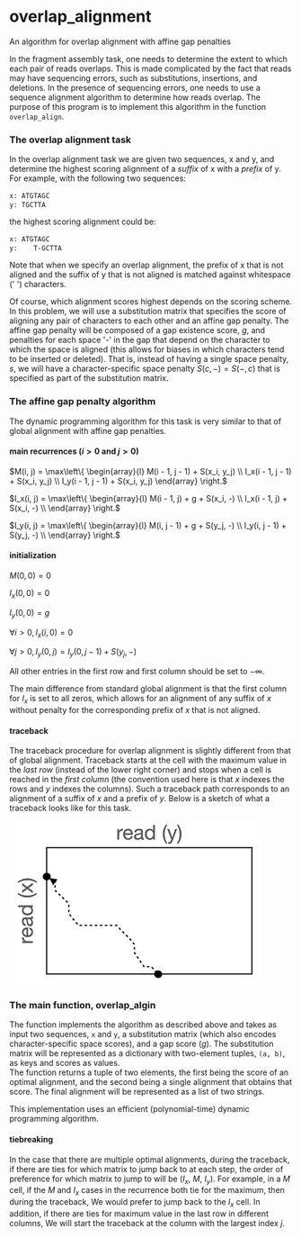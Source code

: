 # overlap_alignment
An algorithm for overlap alignment with affine gap penalties


In the fragment assembly task, one needs to determine the extent to which each pair of reads overlaps.  This is made complicated by the fact that reads may have sequencing errors, such as substitutions, insertions, and deletions.  In the presence of sequencing errors, one needs to use a sequence alignment algorithm to determine how reads overlap.
The purpose of this program is to implement this algorithm in the function `overlap_align`.

### The overlap alignment task

In the overlap alignment task we are given two sequences, x and y, and determine the highest scoring alignment of a *suffix* of x with a *prefix* of y.  For example, with the following two sequences:

    x: ATGTAGC
    y: TGCTTA
    
the highest scoring alignment could be:

    x: ATGTAGC   
    y:    T-GCTTA

Note that when we specify an overlap alignment, the prefix of x that is not aligned and the suffix of y that is not aligned is matched against whitespace (' ') characters.

Of course, which alignment scores highest depends on the scoring scheme.  In this problem, we will use a substitution matrix that specifies the score of aligning any pair of characters to each other and an affine gap penalty.  The affine gap penalty will be composed of a gap existence score, $g$, and penalties for each space '-' in the gap that depend on the character to which the space is aligned (this allows for biases in which characters tend to be inserted or deleted).  That is, instead of having a single space penalty, $s$, we will have a character-specific space penalty $S(c, -) = S(-, c)$ that is specified as part of the substitution matrix.

### The affine gap penalty algorithm  
The dynamic programming algorithm for this task is very similar to that of global alignment with affine gap penalties.  
#### main recurrences ($i > 0$ and $j > 0$)

$M(i, j) = \max\left\{
\begin{array}{l}
M(i - 1, j - 1) + S(x_i, y_j) \\
I_x(i - 1, j - 1) + S(x_i, y_j) \\
I_y(i - 1, j - 1) + S(x_i, y_j)
\end{array}
\right.$

$I_x(i, j) = \max\left\{
\begin{array}{l}
M(i - 1, j) + g + S(x_i, -) \\
I_x(i - 1, j) + S(x_i, -) \\
\end{array}
\right.$

$I_y(i, j) = \max\left\{
\begin{array}{l}
M(i, j - 1) + g + S(y_j, -) \\
I_y(i, j - 1) + S(y_j, -) \\
\end{array}
\right.$

#### initialization

$M(0, 0) = 0$

$I_x(0, 0) = 0$

$I_y(0, 0) = g$

$\forall i > 0, I_x(i, 0) = 0$

$\forall j > 0, I_y(0, j) = I_y(0, j-1) + S(y_j, -)$

All other entries in the first row and first column should be set to $-\infty$.

The main difference from standard global alignment is that the first column for $I_x$ is set to all zeros, which allows for an alignment of any suffix of $x$ without penalty for the corresponding prefix of $x$ that is not aligned.

#### traceback
The traceback procedure for overlap alignment is slightly different from that of global alignment.  Traceback starts at the cell with the maximum value in the *last row* (instead of the lower right corner) and stops when a cell is reached in the *first column* (the convention used here is that $x$ indexes the rows and $y$ indexes the columns).  Such a traceback path corresponds to an alignment of a suffix of $x$ and a prefix of $y$.  Below is a sketch of what a traceback looks like for this task.

![traceback example sketch](traceback.png)

### The main function, overlap_algin
The function implements the algorithm as described above and takes as input two sequences, `x` and `y`, a substitution matrix (which also encodes character-specific space scores), and a gap score ($g$).  The substitution matrix will be represented as a dictionary with two-element tuples, `(a, b)`, as keys and scores as values.  
The function returns a tuple of two elements, the first being the score of an optimal alignment, and the second being a single alignment that obtains that score. 
The final alignment will be represented as a list of two strings.  

This implementation uses an efficient (polynomial-time) dynamic programming algorithm.

#### tiebreaking
In the case that there are multiple optimal alignments, during the traceback, if there are ties for which matrix to jump back to at each step, the order of preference for which matrix to jump to will be ($I_x$, $M$, $I_y$).  For example, in a $M$ cell, if the $M$ and $I_x$ cases in the recurrence both tie for the maximum, then during the traceback, We would prefer to jump back to the $I_x$ cell.  In addition, if there are ties for maximum value in the last row in different columns, We will start the traceback at the column with the largest index $j$.
